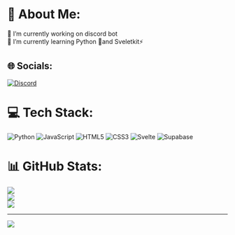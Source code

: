 # 💫 About Me:
🔭 I’m currently working on discord bot<br>🌱 I’m currently learning Python 🐍and Sveletkit⚡<br>


## 🌐 Socials:
[![Discord](https://img.shields.io/badge/Discord-%237289DA.svg?logo=discord&logoColor=white)](https://discordapp.com/users/519175029582200882) 

# 💻 Tech Stack:
![Python](https://img.shields.io/badge/python-3670A0?style=flat&logo=python&logoColor=ffdd54) ![JavaScript](https://img.shields.io/badge/javascript-%23323330.svg?style=flat&logo=javascript&logoColor=%23F7DF1E) ![HTML5](https://img.shields.io/badge/html5-%23E34F26.svg?style=flat&logo=html5&logoColor=white) ![CSS3](https://img.shields.io/badge/css3-%231572B6.svg?style=flat&logo=css3&logoColor=white) ![Svelte](https://img.shields.io/badge/svelte-%23f1413d.svg?style=flat&logo=svelte&logoColor=white) ![Supabase](https://img.shields.io/badge/Supabase-3ECF8E?style=flat&logo=supabase&logoColor=white)
# 📊 GitHub Stats:
![](https://github-readme-stats.vercel.app/api?username=Goofydoodle&theme=tokyonight&hide_border=false&include_all_commits=true&count_private=true)<br/>
![](https://github-readme-streak-stats.herokuapp.com/?user=Goofydoodle&theme=tokyonight&hide_border=false)<br/>
![](https://github-readme-stats.vercel.app/api/top-langs/?username=Goofydoodle&theme=tokyonight&hide_border=false&include_all_commits=true&count_private=true&layout=compact)

---
[![](https://visitcount.itsvg.in/api?id=Goofydoodle&icon=5&color=6)](https://visitcount.itsvg.in)



